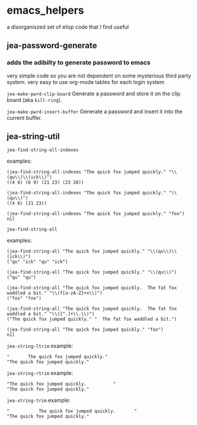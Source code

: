 # emacs_helpers
a disorganiszed set of elisp code that I find useful

## jea-password-generate

### adds the adibilty to generate password to emacs
very simple code so you are not dependent on some mysterious third
party system. very easy to use org-mode tables for each login system

`jea-make-pwrd-clip-board`
Generate a password and store it on the clip board (aka `kill-ring`).

`jea-make-pwrd-insert-buffer`
Generate a password and insert it into the current buffer.

## jea-string-util

`jea-find-string-all-indexes`

examples:
```
(jea-find-string-all-indexes "The quick fox jumped quickly." "\\(qu\\)\\(ick\\)")
((4 6) (6 9) (21 23) (23 26))

(jea-find-string-all-indexes "The quick fox jumped quickly." "\\(qu\\)")
((4 6) (21 23))

(jea-find-string-all-indexes "The quick fox jumped quickly." "fox")
nil
```

`jea-find-string-all`

examples:

```
(jea-find-string-all "The quick fox jumped quickly." "\\(qu\\)\\(ick\\)")
("qu" "ick" "qu" "ick")

(jea-find-string-all "The quick fox jumped quickly." "\\(qu\\)")
("qu" "qu")

(jea-find-string-all "The quick fox jumped quickly.  The fat fox waddled a bit." "\\(f[a-zA-Z]+x\\)")
("fox" "fox")

(jea-find-string-all "The quick fox jumped quickly.  The fat fox waddled a bit." "\\([^.]+\\.\\)")
("The quick fox jumped quickly." "  The fat fox waddled a bit.")

(jea-find-string-all "The quick fox jumped quickly." "fox")
nil
```

`jea-string-ltrim`
example:
```
"  	   	The quick fox jumped quickly."
"The quick fox jumped quickly."
```

`jea-string-rtrim`
example:
```
"The quick fox jumped quickly.  	  	"
"The quick fox jumped quickly."
```

`jea-string-trim`
example: 
```
"	  	  	The quick fox jumped quickly.  	  	"
"The quick fox jumped quickly."
```
